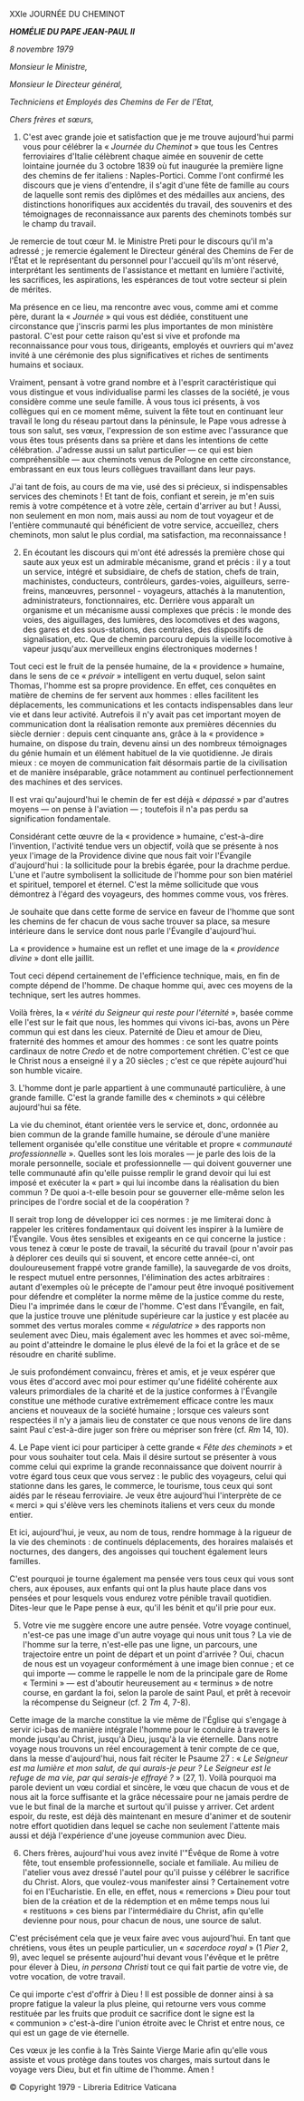 XXIe JOURNÉE DU CHEMINOT

***HOMÉLIE DU PAPE JEAN-PAUL II***

*8 novembre 1979*

*Monsieur le Ministre,*

*Monsieur le Directeur général,*

*Techniciens et Employés des Chemins de Fer de l'Etat,*

*Chers frères et sœurs,*

1. C'est avec grande joie et satisfaction que je me trouve aujourd'hui parmi vous pour célébrer la « *Journée du Cheminot* » que tous les Centres ferroviaires d'Italie célèbrent chaque aimée en souvenir de cette lointaine journée du 3 octobre 1839 où fut inaugurée la première ligne des chemins de fer italiens : Naples-Portici. Comme l'ont confirmé les discours que je viens d'entendre, il s'agit d'une fête de famille au cours de laquelle sont remis des diplômes et des médailles aux anciens, des distinctions honorifiques aux accidentés du travail, des souvenirs et des témoignages de reconnaissance aux parents des cheminots tombés sur le champ du travail.

Je remercie de tout cœur M. le Ministre Preti pour le discours qu'il m'a adressé ; je remercie également le Directeur général des Chemins de Fer de l'État et le représentant du personnel pour l'accueil qu'ils m'ont réservé, interprétant les sentiments de l'assistance et mettant en lumière l'activité, les sacrifices, les aspirations, les espérances de tout votre secteur si plein de mérites.

Ma présence en ce lieu, ma rencontre avec vous, comme ami et comme père, durant la « *Journée* » qui vous est dédiée, constituent une circonstance que j'inscris parmi les plus importantes de mon ministère pastoral. C'est pour cette raison qu'est si vive et profonde ma reconnaissance pour vous tous, dirigeants, employés et ouvriers qui m'avez invité à une cérémonie des plus significatives et riches de sentiments humains et sociaux.

Vraiment, pensant à votre grand nombre et à l'esprit caractéristique qui vous distingue et vous individualise parmi les classes de la société, je vous considère comme une seule famille. À vous tous ici présents, à vos collègues qui en ce moment même, suivent la fête tout en continuant leur travail le long du réseau partout dans la péninsule, le Pape vous adresse à tous son salut, ses vœux, l'expression de son estime avec l'assurance que vous êtes tous présents dans sa prière et dans les intentions de cette célébration. J'adresse aussi un salut particulier — ce qui est bien compréhensible — aux cheminots venus de Pologne en cette circonstance, embrassant en eux tous leurs collègues travaillant dans leur pays.

J'ai tant de fois, au cours de ma vie, usé des si précieux, si indispensables services des cheminots ! Et tant de fois, confiant et serein, je m'en suis remis à votre compétence et à votre zèle, certain d'arriver au but ! Aussi, non seulement en mon nom, mais aussi au nom de tout voyageur et de l'entière communauté qui bénéficient de votre service, accueillez, chers cheminots, mon salut le plus cordial, ma satisfaction, ma reconnaissance !

2. En écoutant les discours qui m'ont été adressés la première chose qui saute aux yeux est un admirable mécanisme, grand et précis : il y a tout un service, intégré et subsidiaire, de chefs de station, chefs de train, machinistes, conducteurs, contrôleurs, gardes-voies, aiguilleurs, serre-freins, manœuvres, personnel - voyageurs, attachés à la manutention, administrateurs, fonctionnaires, etc. Derrière vous apparaît un organisme et un mécanisme aussi complexes que précis : le monde des voies, des aiguillages, des lumières, des locomotives et des wagons, des gares et des sous-stations, des centrales, des dispositifs de signalisation, etc. Que de chemin parcouru depuis la vieille locomotive à vapeur jusqu'aux merveilleux engins électroniques modernes !

Tout ceci est le fruit de la pensée humaine, de la « providence » humaine, dans le sens de ce « *prévoir* » intelligent en vertu duquel, selon saint Thomas, l'homme est sa propre providence. En effet, ces conquêtes en matière de chemins de fer servent aux hommes : elles facilitent les déplacements, les communications et les contacts indispensables dans leur vie et dans leur activité. Autrefois il n'y avait pas cet important moyen de communication dont la réalisation remonte aux premières décennies du siècle dernier : depuis cent cinquante ans, grâce à la « providence » humaine, on dispose du train, devenu ainsi un des nombreux témoignages du génie humain et un élément habituel de la vie quotidienne. Je dirais mieux : ce moyen de communication fait désormais partie de la civilisation et de manière inséparable, grâce notamment au continuel perfectionnement des machines et des services.

Il est vrai qu'aujourd'hui le chemin de fer est déjà « *dépassé* » par d'autres moyens — on pense à l'aviation — ; toutefois il n'a pas perdu sa signification fondamentale.

Considérant cette œuvre de la « providence » humaine, c'est-à-dire l'invention, l'activité tendue vers un objectif, voilà que se présente à nos yeux l'image de la Providence divine que nous fait voir l'Évangile d'aujourd'hui : la sollicitude pour la brebis égarée, pour la drachme perdue. L'une et l'autre symbolisent la sollicitude de l'homme pour son bien matériel et spirituel, temporel et éternel. C'est la même sollicitude que vous démontrez à l'égard des voyageurs, des hommes comme vous, vos frères.

Je souhaite que dans cette forme de service en faveur de l'homme que sont les chemins de fer chacun de vous sache trouver sa place, sa mesure intérieure dans le service dont nous parle l'Évangile d'aujourd'hui.

La « providence » humaine est un reflet et une image de la « *providence divine* » dont elle jaillit.

Tout ceci dépend certainement de l'efficience technique, mais, en fin de compte dépend de l'homme. De chaque homme qui, avec ces moyens de la technique, sert les autres hommes.

Voilà frères, la « *vérité du Seigneur qui reste pour l'éternité* », basée comme elle l'est sur le fait que nous, les hommes qui vivons ici-bas, avons un Père commun qui est dans les cieux. Paternité de Dieu et amour de Dieu, fraternité des hommes et amour des hommes : ce sont les quatre points cardinaux de notre *Credo* et de notre comportement chrétien. C'est ce que le Christ nous a enseigné il y a 20 siècles ; c'est ce que répète aujourd'hui son humble vicaire.

3. L'homme dont je parle appartient à une communauté particulière, à une grande famille. C'est la grande famille des « cheminots » qui célèbre aujourd'hui sa fête.

La vie du cheminot, étant orientée vers le service et, donc, ordonnée au bien commun de la grande famille humaine, se déroule d'une manière tellement organisée qu'elle constitue une véritable et propre « *communauté professionnelle* ». Quelles sont les lois morales — je parle des lois de la morale personnelle, sociale et professionnelle — qui doivent gouverner une telle communauté afin qu'elle puisse remplir le grand devoir qui lui est imposé et exécuter la « part » qui lui incombe dans la réalisation du bien commun ? De quoi a-t-elle besoin pour se gouverner elle-même selon les principes de l'ordre social et de la coopération ?

Il serait trop long de développer ici ces normes : je me limiterai donc à rappeler les critères fondamentaux qui doivent les inspirer à la lumière de l'Évangile. Vous êtes sensibles et exigeants en ce qui concerne la justice : vous tenez à cœur le poste de travail, la sécurité du travail (pour n'avoir pas à déplorer ces deuils qui si souvent, et encore cette année-ci, ont douloureusement frappé votre grande famille), la sauvegarde de vos droits, le respect mutuel entre personnes, l'élimination des actes arbitraires : autant d'exemples où le précepte de l'amour peut être invoqué positivement pour défendre et compléter la norme même de la justice comme du reste, Dieu l'a imprimée dans le cœur de l'homme. C'est dans l'Évangile, en fait, que la justice trouve une plénitude supérieure car la justice y est placée au sommet des vertus morales comme « *régulatrice* » des rapports non seulement avec Dieu, mais également avec les hommes et avec soi-même, au point d'atteindre le domaine le plus élevé de la foi et la grâce et de se résoudre en charité sublime.

Je suis profondément convaincu, frères et amis, et je veux espérer que vous êtes d'accord avec moi pour estimer qu'une fidélité cohérente aux valeurs primordiales de la charité et de la justice conformes à l'Évangile constitue une méthode curative extrêmement efficace contre les maux anciens et nouveaux de la société humaine ; lorsque ces valeurs sont respectées il n'y a jamais lieu de constater ce que nous venons de lire dans saint Paul c'est-à-dire juger son frère ou mépriser son frère (cf. *Rm* 14, 10).

4. Le Pape vient ici pour participer à cette grande « *Fête des cheminots* » et pour vous souhaiter tout cela. Mais il désire surtout se présenter à vous comme celui qui exprime la grande reconnaissance que doivent nourrir à votre égard tous ceux que vous servez : le public des voyageurs, celui qui stationne dans les gares, le commerce, le tourisme, tous ceux qui sont aidés par le réseau ferroviaire. Je veux être aujourd'hui l'interprète de ce « merci » qui s'élève vers les cheminots italiens et vers ceux du monde entier.

Et ici, aujourd'hui, je veux, au nom de tous, rendre hommage à la rigueur de la vie des cheminots : de continuels déplacements, des horaires malaisés et nocturnes, des dangers, des angoisses qui touchent également leurs familles.

C'est pourquoi je tourne également ma pensée vers tous ceux qui vous sont chers, aux épouses, aux enfants qui ont la plus haute place dans vos pensées et pour lesquels vous endurez votre pénible travail quotidien. Dites-leur que le Pape pense à eux, qu'il les bénit et qu'il prie pour eux.

5. Votre vie me suggère encore une autre pensée. Votre voyage continuel, n'est-ce pas une image d'un autre voyage qui nous unit tous ? La vie de l'homme sur la terre, n'est-elle pas une ligne, un parcours, une trajectoire entre un point de départ et un point d'arrivée ? Oui, chacun de nous est un voyageur conformément à une image bien connue ; et ce qui importe — comme le rappelle le nom de la principale gare de Rome « Termini » — est d'aboutir heureusement au « terminus » de notre course, en gardant la foi, selon la parole de saint Paul, et prêt à recevoir la récompense du Seigneur (cf. 2 *Tm* 4, 7-8).

Cette image de la marche constitue la vie même de l'Église qui s'engage à servir ici-bas de manière intégrale l'homme pour le conduire à travers le monde jusqu'au Christ, jusqu'à Dieu, jusqu'à la vie éternelle. Dans notre voyage nous trouvons un réel encouragement à tenir compte de ce que, dans la messe d'aujourd'hui, nous fait réciter le Psaume 27 : « *Le Seigneur est ma lumière et mon salut, de qui aurais-je peur ? Le Seigneur est le refuge de ma vie, par qui serais-je effrayé ?* » (27, 1). Voilà pourquoi ma parole devient un vœu cordial et sincère, le vœu que chacun de vous et de nous ait la force suffisante et la grâce nécessaire pour ne jamais perdre de vue le but final de la marche et surtout qu'il puisse y arriver. Cet ardent espoir, du reste, est déjà dès maintenant en mesure d'animer et de soutenir notre effort quotidien dans lequel se cache non seulement l'attente mais aussi et déjà l'expérience d'une joyeuse communion avec Dieu.

6. Chers frères, aujourd'hui vous avez invité l'"Évêque de Rome à votre fête, tout ensemble professionnelle, sociale et familiale. Au milieu de l'atelier vous avez dressé l'autel pour qu'il puisse y célébrer le sacrifice du Christ. Alors, que voulez-vous manifester ainsi ? Certainement votre foi en l'Eucharistie. En elle, en effet, nous « remercions » Dieu pour tout bien de la création et de la rédemption et en même temps nous lui « restituons » ces biens par l'intermédiaire du Christ, afin qu'elle devienne pour nous, pour chacun de nous, une source de salut.

C'est précisément cela que je veux faire avec vous aujourd'hui. En tant que chrétiens, vous êtes un peuple particulier, un « *sacerdoce royal* » (1 *Pier* 2, 9), avec lequel se présente aujourd'hui devant vous l'évêque et le prêtre pour élever à Dieu, *in persona Christi* tout ce qui fait partie de votre vie, de votre vocation, de votre travail.

Ce qui importe c'est d'offrir à Dieu ! Il est possible de donner ainsi à sa propre fatigue la valeur la plus pleine, qui retourne vers vous comme restituée par les fruits que produit ce sacrifice dont le signe est la « communion » c'est-à-dire l'union étroite avec le Christ et entre nous, ce qui est un gage de vie éternelle.

Ces vœux je les confie à la Très Sainte Vierge Marie afin qu'elle vous assiste et vous protège dans toutes vos charges, mais surtout dans le voyage vers Dieu, but et fin ultime de l'homme. Amen !

© Copyright 1979 - Libreria Editrice Vaticana